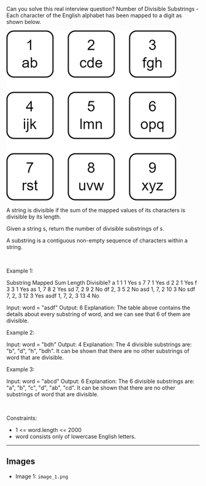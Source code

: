 Can you solve this real interview question? Number of Divisible Substrings - Each character of the English alphabet has been mapped to a digit as shown below.

![Example 1](./image_1.png)

A string is divisible if the sum of the mapped values of its characters is divisible by its length.

Given a string s, return the number of divisible substrings of s.

A substring is a contiguous non-empty sequence of characters within a string.

 

Example 1:

Substring Mapped Sum Length Divisible? a 1 1 1 Yes s 7 7 1 Yes d 2 2 1 Yes f 3 3 1 Yes as 1, 7 8 2 Yes sd 7, 2 9 2 No df 2, 3 5 2 No asd 1, 7, 2 10 3 No sdf 7, 2, 3 12 3 Yes asdf 1, 7, 2, 3 13 4 No


Input: word = "asdf"
Output: 6
Explanation: The table above contains the details about every substring of word, and we can see that 6 of them are divisible.


Example 2:


Input: word = "bdh"
Output: 4
Explanation: The 4 divisible substrings are: "b", "d", "h", "bdh".
It can be shown that there are no other substrings of word that are divisible.


Example 3:


Input: word = "abcd"
Output: 6
Explanation: The 6 divisible substrings are: "a", "b", "c", "d", "ab", "cd".
It can be shown that there are no other substrings of word that are divisible.


 

Constraints:

 * 1 <= word.length <= 2000
 * word consists only of lowercase English letters.

---

## Images

- Image 1: `image_1.png`
